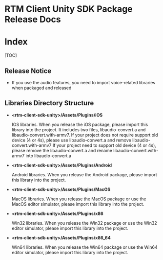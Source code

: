 # RTM Client Unity SDK Package Release Docs

# Index

[TOC]

## Release Notice
* If you use the audio features, you need to import voice-related libraries when packaged and released

## Libraries Directory Structure

* **\<rtm-client-sdk-unity\>/Assets/Plugins/iOS**

	IOS libraries. When you release the iOS package, please import this library into the project.
	It includes two files, libaudio-convert.a and libaudio-convert.with-armv7.
	If your project does not require support old device (4 or 4s), please use libaudio-convert.a and remove libaudio-convert.with-armv7
	If your project need to support old device (4 or 4s), please remove the libaudio-convert.a and rename libaudio-convert.with-armv7 into libaudio-convert.a


* **\<rtm-client-sdk-unity\>/Assets/Plugins/Android**

	Android libraries. When you release the Android package, please import this library into the project.

* **\<rtm-client-sdk-unity\>/Assets/Plugins/MacOS**

	MacOS libraries. When you release the MacOS package or use the MacOS editor simulator, please import this library into the project.

* **\<rtm-client-sdk-unity\>/Assets/Plugins/x86**

	Win32 libraries. When you release the Win32 package or use the Win32 editor simulator, please import this library into the project.

* **\<rtm-client-sdk-unity\>/Assets/Plugins/x86_64**

	Win64 libraries. When you release the Win64 package or use the Win64 editor simulator, please import this library into the project.

